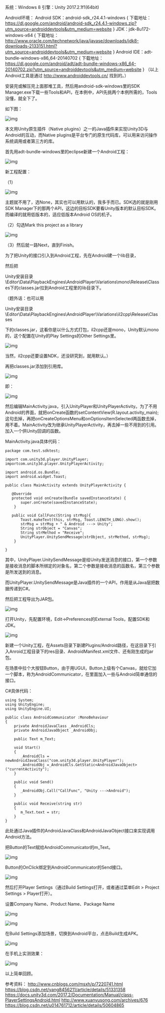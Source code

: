 系统：Windows 8
引擎：Unity 2017.2.1f1(64bit)

Android环境：
Android SDK：android-sdk_r24.4.1-windows
{
下载地址：
https://dl.google.com/android/android-sdk_r24.4.1-windows.zip?utm_source=androiddevtools&utm_medium=website
}
JDK：jdk-8u172-windows-x64
{
下载地址：
http://www.oracle.com/technetwork/java/javase/downloads/jdk8-downloads-2133151.html?utm_source=androiddevtools&utm_medium=website
}
Android IDE：adt-bundle-windows-x86_64-20140702
{
下载地址：
https://dl.google.com/android/adt/adt-bundle-windows-x86_64-20140702.zip?utm_source=androiddevtools&utm_medium=website
}
（以上Android工具是通过 http://www.androiddevtools.cn/ 找到的。）

安装完或解压完上面那堆工具，然后用android-sdk-windows里的SDK Manager.exe下载一些Tools和API，在本例中，API先挑两个本例所需的，Tools没懂，就全下了。

如下图：

 ![img](./pic/image001.png)

本文用Unity原生插件（Native plugins）之一的Java插件来实现Unity3D与Android的互动，而Native plugins是平台专门的原生代码库，可以用来访问操作系统调用或者第三方的库。

首先用adt-bundle-windows里的eclipse新建一个Android工程：

 ![img](./pic/image003.png)

新工程配置：

（1）

 ![img](./pic/image005.png)

主题就不用了，选None，其实也可以用默认的，我多手而已。SDK选的就是刚用SDK Manager下的那两个API，这边的目标SDK要看Unity版本的默认目标SDK。而编译的就用低版本的，适应低版本Android OS的机子。

（2）勾选Mark this project as a library

 ![img](./pic/image007.png)

（3）然后就一路Next，直到Finish。

为了把Unity的接口引入到Android工程，先在Android建一个lib目录，

然后把

Unity安装目录\Editor\Data\PlaybackEngines\AndroidPlayer\Variations\mono\Release\Classes下的classes.jar拉到Android工程里的lib目录下。

（题外话：也可以用

Unity安装目录\Editor\Data\PlaybackEngines\AndroidPlayer\Variations\il2cpp\Release\Classes

下的classes.jar，这看你是以什么方式打包，il2cpp还是mono，Unity默认mono的，这个配置在Unity的Play Settings的Other Settings里。

 ![img](./pic/image009.png)

当然，il2cpp还要设置NDK，还没研究到，就用默认。）

再把classes.jar添加到引用库。

 ![img](./pic/image011.png)

即：

 ![img](./pic/image013.png)

然后编辑MainActivity.java，引入UnityPlayer和UnityPlayerActivity。为了不用Android的界面，就把onCreate函数的setContentView(R.layout.activity_main);这句去掉，再把onCreateOptionsMenu和onOptionsItemSelected两函数去掉，用不着。MainActivity改为继承UnityPlayerActivity，再去掉一些不用到的引用。加入一个供Unity回调的函数。

MainActivity.java具体代码：

```
package com.test.sdktest;

import com.unity3d.player.UnityPlayer;
importcom.unity3d.player.UnityPlayerActivity;

import android.os.Bundle;
import android.widget.Toast;

public class MainActivity extends UnityPlayerActivity {

   @Override
   protected void onCreate(Bundle savedInstanceState) {
       super.onCreate(savedInstanceState);
    }

   public void CallFunc(String strMsg){
       Toast.makeText(this, strMsg, Toast.LENGTH_LONG).show();
       strMsg = strMsg + " & Android ---> Unity";
       String strObject = "Canvas";
       String strMethod = "Receive";
       UnityPlayer.UnitySendMessage(strObject, strMethod, strMsg);
    }

}
```

其中，UnityPlayer.UnitySendMessage是给Unity发送消息的接口，第一个参数是接收消息的脚本所绑定的对象名，第二个参数是接收消息的函数名，第三个参数是所发送到的消息。

而UnityPlayer.UnitySendMessage是Java插件的一个API，作用是从Java层把数据传递到C#。

然后把工程导出为JAR包。

 ![img](./pic/image015.png)

打开Unity，先配置环境，Edit->Preferences的External Tools，配置SDK和JDK。

 ![img](./pic/image017.png)

新建一个Unity工程，在Assets目录下新建Plugins/Android路径，在这目录下引入Anroid工程目录下的res目录、AndroidManifest.xml文件、还有刚生成的jar包。

在场景中拉个大按钮Button，由于用UGUI，Button上级有个Canvas，就给它加一个脚本，称为AndroidCommunicator，在里面加入一些与Android简单通信的接口。

C#具体代码：

```
using System;
using UnityEngine;
using UnityEngine.UI;

public class AndroidCommunicator :MonoBehaviour
{
    private AndroidJavaClass _AndroidCls;
    private AndroidJavaObject _AndroidObj;

    public Text m_Text;

    void Start()
    {
       _AndroidCls = newAndroidJavaClass("com.unity3d.player.UnityPlayer");
       _AndroidObj =_AndroidCls.GetStatic<AndroidJavaObject>("currentActivity");
    }

    public void Send()
    {
       _AndroidObj.Call("CallFunc", "Unity --->Android");
    }

    public void Receive(string str)
    {
       m_Text.text = str;
    }
}
```

此处通过Java插件的AndroidJavaClass和AndroidJavaObject接口来实现调用Android方法。

把Button的Text赋给AndroidCommunicator的m_Text。

 ![img](./pic/image019.png)

Button的OnClick绑定到AndroidCommunicator的Send接口。

 ![img](./pic/image021.png)

然后打开Player Settings（通过Build Settings打开，或者通过菜单Edit > Project Settings > Player打开）。

设置Company Name、Product Name、Package Name

 ![img](./pic/image023.png)

 ![img](./pic/image025.png)

在Build Settings添加场景，切换到Android平台，点击Build生成APK。

 ![img](./pic/image027.png)

在手机上实测效果：

 ![img](./pic/image029.png)

以上简单回顾。

参考资料：
http://www.cnblogs.com/msxh/p/7220741.html
https://blog.csdn.net/yang8456211/article/details/51331358
https://docs.unity3d.com/2017.2/Documentation/Manual/class-PlayerSettingsAndroid.html
http://www.xuanyusong.com/archives/676
https://blog.csdn.net/u014761712/article/details/50604865

